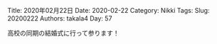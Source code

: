 ﻿Title: 2020年02月22日
Date: 2020-02-22
Category: Nikki
Tags: 
Slug: 20200222
Authors: takala4
Day: 57


高校の同期の結婚式に行って参ります！